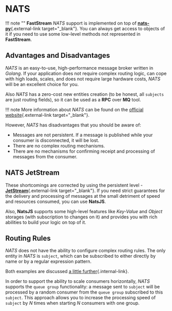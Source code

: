 # NATS

!!! note ""
      **FastStream** *NATS* support is implemented on top of [**nats-py**](https://github.com/nats-io/nats.py){.external-link target="_blank"}. You can always get access to objects of it if you need to use some low-level methods not represented in **FastStream**.

## Advantages and Disadvantages

*NATS* is an easy-to-use, high-performance message broker written in *Golang*. If your application does not require complex routing logic, can cope with high loads, scales, and does not require large hardware costs, *NATS* will be an excellent choice for you.

Also *NATS* has a zero-cost new entities creation (to be honest, all `subjects` are just routing fields), so it can be used as a **RPC** over **MQ** tool.

!!! note
    More information about *NATS* can be found on the [official website](https://nats.io){.external-link target="_blank"}.

However, *NATS* has disadvantages that you should be aware of:

* Messages are not persistent. If a message is published while your consumer is disconnected, it will be lost.
* There are no complex routing mechanisms.
* There are no mechanisms for confirming receipt and processing of messages from the consumer.

## NATS JetStream

These shortcomings are corrected by using the persistent level - [**JetStream**](https://docs.nats.io/nats-concepts/jetstream){.external-link target="_blank"}. If you need strict guarantees for the delivery and processing of messages at the small detriment of speed and resources consumed, you can use **NatsJS**.

Also, **NatsJS** supports some high-level features like *Key-Value* and *Object* storages (with subscription to changes on it) and provides you with rich abilities to build your logic on top of it.

## Routing Rules

*NATS* does not have the ability to configure complex routing rules. The only entity in *NATS* is `subject`, which can be subscribed to either directly by name or by a regular expression pattern.

Both examples are discussed [a little further](./examples/direct.md){.internal-link}.

In order to support the ability to scale consumers horizontally, *NATS* supports the `queue group` functionality:
a message sent to `subject` will be processed by a random consumer from the `queue group` subscribed to this `subject`.
This approach allows you to increase the processing speed of `subject` by *N* times when starting *N* consumers with one group.

